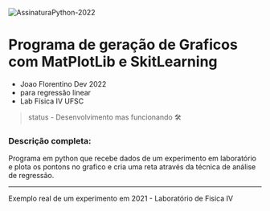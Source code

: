 ![AssinaturaPython-2022](https://user-images.githubusercontent.com/18576857/160958878-633ee958-58df-48f1-b24b-12670cfd213f.png)
# Programa de geração de Graficos com MatPlotLib e SkitLearning
- Joao Florentino Dev 2022 
- para regressão linear 
- Lab Física IV UFSC 
> status - Desenvolvimento mas funcionando 🛠️
### Descrição completa:
Programa em python que recebe dados  de um experimento em laboratório e 
plota os pontons no grafico e cria uma reta através da técnica de análise de regressão.
***
Exemplo real de um experimento em 2021 - Laboratório de Fisica IV



